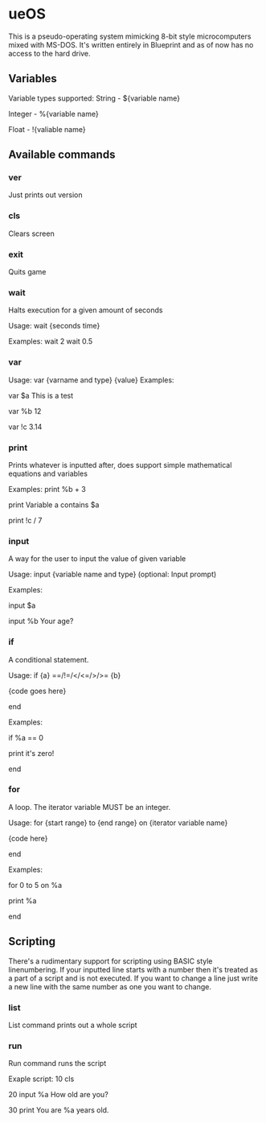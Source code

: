 # ueOS
This is a pseudo-operating system mimicking 8-bit style microcomputers mixed with MS-DOS. It's written entirely in Blueprint and as of now has no access to the hard drive.

## Variables
Variable types supported:
String - ${variable name}

Integer - %{variable name}

Float - !{valiable name}

## Available commands
### ver
Just prints out version

### cls
Clears screen

### exit
Quits game

### wait
Halts execution for a given amount of seconds

Usage: wait {seconds time}

Examples: 
wait 2
wait 0.5

### var
Usage: var {varname and type} {value}
Examples: 

var $a This is a test

var %b 12

var !c 3.14

### print
Prints whatever is inputted after, does support simple mathematical equations and variables

Examples:
print %b + 3

print Variable a contains $a

print !c / 7

### input
A way for the user to input the value of given variable

Usage: input {variable name and type} (optional: Input prompt)

Examples:

input $a

input %b Your age? 

### if
A conditional statement. 

Usage: if {a} ==/!=/</<=/>/>= {b} 

{code goes here}

end

Examples:

if %a == 0

print it's zero!

end

### for
A loop. The iterator variable MUST be an integer.

Usage: for {start range} to {end range} on {iterator variable name}

{code here}

end

Examples:

for 0 to 5 on %a

print %a

end

## Scripting
There's a rudimentary support for scripting using BASIC style linenumbering. If your inputted line starts with a number then it's treated as a part of a script and is not executed. If you want to change a line just write a new line with the same number as one you want to change.

### list
List command prints out a whole script

### run
Run command runs the script

Exaple script:
10 cls

20 input %a How old are you?

30 print You are %a years old.
